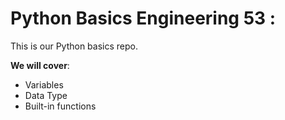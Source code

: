 # __Python Basics Engineering 53__ : 

This is our Python basics repo.

__We will cover__:
- Variables
- Data Type
- Built-in functions